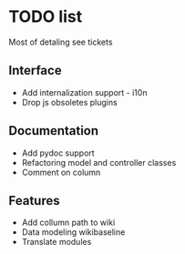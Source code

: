 TODO list
=========

Most of detaling see tickets 

Interface
---------

* Add internalization support - i10n
* Drop js obsoletes  plugins

Documentation
-------------

* Add pydoc support
* Refactoring model and controller classes 
* Comment on column 

Features
-------

* Add collumn path to wiki 
* Data modeling wikibaseline
* Translate modules
